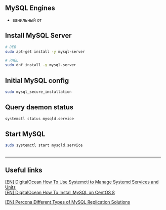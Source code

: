 ## MySQL Engines
* ванильный от

## Install MySQL Server

```sh
# DEB
sudo apt-get install -y mysql-server

# RHEL
sudo dnf install -y mysql-server
```

## Initial MySQL config
```sh
sudo mysql_secure_installation
```

## Query daemon status
```sh
systemctl status mysqld.service
```

## Start MySQL
```sh
sudo systemctl start mysqld.service
```

##

___

## Useful links
[[EN] DigitalOcean How To Use Systemctl to Manage Systemd Services and Units](https://www.digitalocean.com/community/tutorials/how-to-use-systemctl-to-manage-systemd-services-and-units)
<br>
[[EN] DigitalOcean
How To Install MySQL on CentOS 8](https://www.digitalocean.com/community/tutorials/how-to-install-mysql-on-centos-8)

[[EN] Percona Different Types of MySQL Replication Solutions](https://www.percona.com/blog/2017/02/07/overview-of-different-mysql-replication-solutions/)
